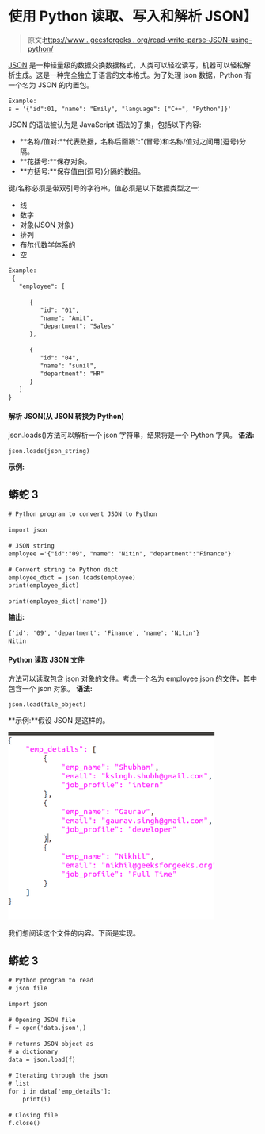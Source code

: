 # 使用 Python 读取、写入和解析 JSON】

> 原文:[https://www . geesforgeks . org/read-write-parse-JSON-using-python/](https://www.geeksforgeeks.org/read-write-and-parse-json-using-python/)

[JSON](https://www.geeksforgeeks.org/javascript-json/) 是一种轻量级的数据交换数据格式，人类可以轻松读写，机器可以轻松解析生成。这是一种完全独立于语言的文本格式。为了处理 json 数据，Python 有一个名为 JSON 的内置包。

```
Example:
s = '{"id":01, "name": "Emily", "language": ["C++", "Python"]}'
```

JSON 的语法被认为是 JavaScript 语法的子集，包括以下内容:

*   **名称/值对:**代表数据，名称后面跟“:”(冒号)和名称/值对之间用(逗号)分隔。
*   **花括号:**保存对象。
*   **方括号:**保存值由(逗号)分隔的数组。

键/名称必须是带双引号的字符串，值必须是以下数据类型之一:

*   线
*   数字
*   对象(JSON 对象)
*   排列
*   布尔代数学体系的
*   空

```
Example:
 {
   "employee": [

      {
         "id": "01",
         "name": "Amit",
         "department": "Sales"
      },

      {
         "id": "04",
         "name": "sunil",
         "department": "HR"
      }
   ]
}
```

#### 解析 JSON(从 JSON 转换为 Python)

json.loads()方法可以解析一个 json 字符串，结果将是一个 Python 字典。
**语法:**

```
json.loads(json_string)
```

**示例:**

## 蟒蛇 3

```
# Python program to convert JSON to Python

import json

# JSON string
employee ='{"id":"09", "name": "Nitin", "department":"Finance"}'

# Convert string to Python dict
employee_dict = json.loads(employee)
print(employee_dict)

print(employee_dict['name'])
```

**输出:**

```
{'id': '09', 'department': 'Finance', 'name': 'Nitin'}
Nitin
```

#### Python 读取 JSON 文件

方法可以读取包含 json 对象的文件。考虑一个名为 employee.json 的文件，其中包含一个 json 对象。
**语法:**

```
json.load(file_object)
```

**示例:**假设 JSON 是这样的。

![pyhton-append-json1](img/c1f7ebbcf82ae42f4b6124add68e99f2.png)

我们想阅读这个文件的内容。下面是实现。

## 蟒蛇 3

```
# Python program to read
# json file

import json

# Opening JSON file
f = open('data.json',)

# returns JSON object as 
# a dictionary
data = json.load(f)

# Iterating through the json
# list
for i in data['emp_details']:
    print(i)

# Closing file
f.close()
```